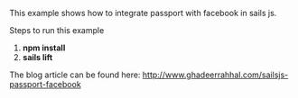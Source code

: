 This example shows how to integrate passport with facebook in sails js.

Steps to run this example

1. **npm install**
2. **sails lift**

The blog article can be found here:
http://www.ghadeerrahhal.com/sailsjs-passport-facebook

